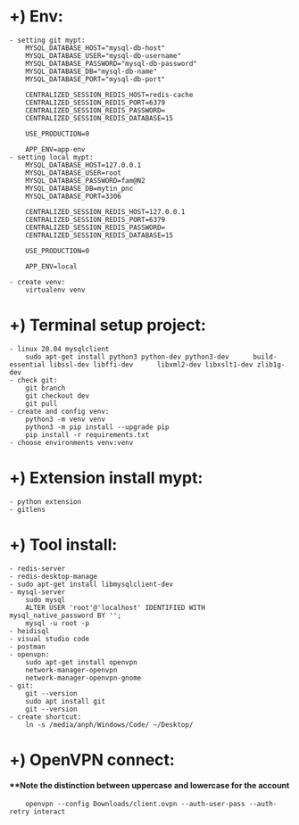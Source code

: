 # +) Env:
    - setting git mypt:
        MYSQL_DATABASE_HOST="mysql-db-host"
        MYSQL_DATABASE_USER="mysql-db-username"
        MYSQL_DATABASE_PASSWORD="mysql-db-password"
        MYSQL_DATABASE_DB="mysql-db-name"
        MYSQL_DATABASE_PORT="mysql-db-port"

        CENTRALIZED_SESSION_REDIS_HOST=redis-cache
        CENTRALIZED_SESSION_REDIS_PORT=6379
        CENTRALIZED_SESSION_REDIS_PASSWORD=
        CENTRALIZED_SESSION_REDIS_DATABASE=15

        USE_PRODUCTION=0

        APP_ENV=app-env
    - setting local mypt:
        MYSQL_DATABASE_HOST=127.0.0.1
        MYSQL_DATABASE_USER=root
        MYSQL_DATABASE_PASSWORD=fam@N2
        MYSQL_DATABASE_DB=mytin_pnc
        MYSQL_DATABASE_PORT=3306

        CENTRALIZED_SESSION_REDIS_HOST=127.0.0.1
        CENTRALIZED_SESSION_REDIS_PORT=6379
        CENTRALIZED_SESSION_REDIS_PASSWORD=
        CENTRALIZED_SESSION_REDIS_DATABASE=15

        USE_PRODUCTION=0

        APP_ENV=local
        
    - create venv:
        virtualenv venv
# +) Terminal setup project:
    - linux 20.04 mysqlclient
        sudo apt-get install python3 python-dev python3-dev      build-essential libssl-dev libffi-dev      libxml2-dev libxslt1-dev zlib1g-dev 
    - check git:
        git branch
        git checkout dev
        git pull
    - create and config venv:
        python3 -m venv venv
        python3 -m pip install --upgrade pip
        pip install -r requirements.txt
    - choose environments venv:venv

# +) Extension install mypt:
    - python extension
    - gitlens

# +) Tool install:
    - redis-server
    - redis-desktop-manage
    - sudo apt-get install libmysqlclient-dev
    - mysql-server
        sudo mysql
        ALTER USER 'root'@'localhost' IDENTIFIED WITH mysql_native_password BY '';
        mysql -u root -p
    - heidisql
    - visual studio code
    - postman
    - openvpn:
        sudo apt-get install openvpn
        network-manager-openvpn
        network-manager-openvpn-gnome
    - git:
        git --version
        sudo apt install git
        git --version
    - create shortcut:
        ln -s /media/anph/Windows/Code/ ~/Desktop/ 
        
# +) OpenVPN connect:
#### **Note the distinction between uppercase and lowercase for the account
        openvpn --config Downloads/client.ovpn --auth-user-pass --auth-retry interact

